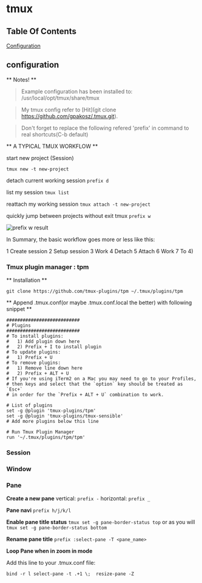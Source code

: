 # tmux

## Table Of Contents
[Configuration](#configuration)

## configuration

** Notes! **

> Example configuration has been installed to:
  /usr/local/opt/tmux/share/tmux

> My tmux config refer to [Hit](git clone https://github.com/gpakosz/.tmux.git).

> Don't forget to replace the following refered 'prefix' in command to real shortcuts(C-b default)

** A TYPICAL TMUX WORKFLOW **

start new project (Session)
```
tmux new -t new-project
```

detach current working session
`prefix d`

list my session
`tmux list`

reattach my working session
`tmux attach -t new-project`

quickly jump between projects without exit tmux
`prefix w`

![prefix w result](https://www.barbarianmeetscoding.com/images/tmux-select-session.jpeg)


In Summary, the basic workflow goes more or less like this:

1 Create session
2 Setup session
3 Work
4 Detach
5 Attach
6 Work
7 To 4)


### Tmux plugin manager : tpm

** Installation **

`git clone https://github.com/tmux-plugins/tpm ~/.tmux/plugins/tpm`

** Append .tmux.conf(or maybe .tmux.conf.local the better) with following snippet **
```
###########################
# Plugins
###########################
# To install plugins:
#   1) Add plugin down here
#   2) Prefix + I to install plugin
# To update plugins:
#   1) Prefix + U
# To remove plugins:
#   1) Remove line down here
#   2) Prefix + ALT + U
# If you're using iTerm2 on a Mac you may need to go to your Profiles, 
# then keys and select that the `option` key should be treated as `Esc+` 
# in order for the `Prefix + ALT + U` combination to work.

# List of plugins
set -g @plugin 'tmux-plugins/tpm'
set -g @plugin 'tmux-plugins/tmux-sensible'
# Add more plugins below this line

# Run Tmux Plugin Manager
run '~/.tmux/plugins/tpm/tpm'
```

### Session

### Window

### Pane

**Create a new pane**
vertical: `prefix -`
horizontal: `prefix _`

**Pane navi**
`prefix h/j/k/l`

**Enable pane title status**
`tmux set -g pane-border-status top` or as you will `tmux set -g pane-border-status bottom`

**Rename pane title**
`prefix :select-pane -T <pane_name>`

**Loop Pane when in zoom in mode**

Add this line to your .tmux.conf file:

`bind -r l select-pane -t .+1 \;  resize-pane -Z`

